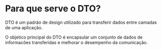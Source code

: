 # Para que serve o DTO?

DTO é um padrão de design utilizado para transferir dados entre camadas de uma aplicação.

O objetico principal do DTO é encapsular um conjunto de dados de informacões transferidas e melhorar o desempenho da comunicação.